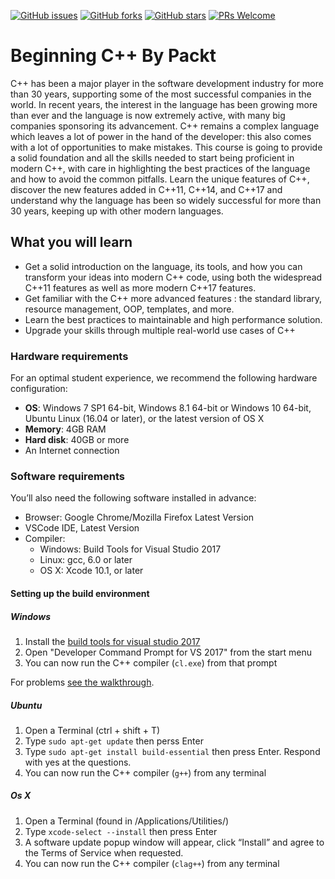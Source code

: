 [![GitHub issues](https://img.shields.io/github/issues/TrainingByPackt/BeginningCPlusPlus.svg)](https://github.com/TrainingByPackt/BeginningCPlusPlus/issues)
[![GitHub forks](https://img.shields.io/github/forks/TrainingByPackt/BeginningCPlusPlus.svg)](https://github.com/TrainingByPackt/BeginningCPlusPlus/network)
[![GitHub stars](https://img.shields.io/github/stars/TrainingByPackt/BeginningCPlusPlus.svg)](https://github.com/TrainingByPacktBeginningCPlusPlus/stargazers)
[![PRs Welcome](https://img.shields.io/badge/PRs-welcome-brightgreen.svg)](https://github.com/TrainingByPackt/BeginningCPlusPlus/pulls)



# Beginning C++ By Packt
C++ has been a major player in the software development industry for more than 30 years, supporting some of
the most successful companies in the world.
In recent years, the interest in the language has been growing more than ever and the language is now
extremely active, with many big companies sponsoring its advancement.
C++ remains a complex language which leaves a lot of power in the hand of the developer: this also comes
with a lot of opportunities to make mistakes.
This course is going to provide a solid foundation and all the skills needed to start being proficient in modern
C++, with care in highlighting the best practices of the language and how to avoid the common pitfalls.
Learn the unique features of C++, discover the new features added in C++11, C++14, and C++17 and
understand why the language has been so widely successful for more than 30 years, keeping up with other
modern languages.


## What you will learn
* Get a solid introduction on the language, its tools, and how you can transform your ideas into
modern C++ code, using both the widespread C++11 features as well as more modern C++17
features.
* Get familiar with the C++ more advanced features : the standard library, resource management, OOP,
templates, and more.
* Learn the best practices to maintainable and high performance solution.
* Upgrade your skills through multiple real-world use cases of C++



### Hardware requirements
For an optimal student experience, we recommend the following hardware configuration:
* **OS**: Windows 7 SP1 64-bit, Windows 8.1 64-bit or Windows 10 64-bit, Ubuntu Linux (16.04 or later), or the latest version of OS X
* **Memory**: 4GB RAM 
* **Hard disk**: 40GB or more
* An Internet connection



### Software requirements
You’ll also need the following software installed in advance:
* Browser: Google Chrome/Mozilla Firefox Latest Version
* VSCode IDE, Latest Version
* Compiler:
    - Windows: Build Tools for Visual Studio 2017
    - Linux: gcc, 6.0 or later
    - OS X: Xcode 10.1, or later

#### Setting up the build environment

##### Windows

1. Install the [build tools for visual studio 2017](https://visualstudio.microsoft.com/downloads/#build-tools-for-visual-studio-2017)
2. Open "Developer Command Prompt for VS 2017" from the start menu
3. You can now run the C++ compiler (`cl.exe`) from that prompt

For problems [see the walkthrough](https://docs.microsoft.com/en-us/cpp/build/walkthrough-compiling-a-native-cpp-program-on-the-command-line?view=vs-2017).

##### Ubuntu

1. Open a Terminal (ctrl + shift + T)
2. Type `sudo apt-get update` then perss Enter
3. Type `sudo apt-get install build-essential` then press Enter. Respond with yes at the questions.
4. You can now run the C++ compiler (`g++`) from any terminal

##### Os X

1. Open a Terminal (found in /Applications/Utilities/)
2. Type `xcode-select --install` then press Enter
3. A software update popup window will appear, click “Install” and agree to the Terms of Service when requested.
4. You can now run the C++ compiler (`clag++`) from any terminal





